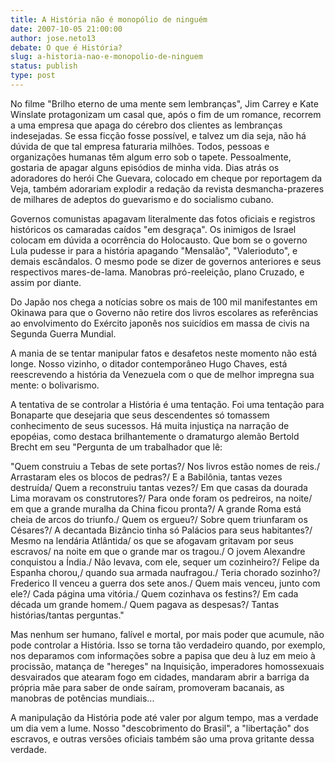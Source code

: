 ```yaml
---
title: A História não é monopólio de ninguém
date: 2007-10-05 21:00:00
author: jose.neto13
debate: O que é História?
slug: a-historia-nao-e-monopolio-de-ninguem
status: publish 
type: post
---
```


No filme "Brilho eterno de uma mente sem lembranças", Jim Carrey e Kate Winslate protagonizam um casal que, após o fim de um romance, recorrem a uma empresa que apaga do cérebro dos clientes as lembranças indesejadas. Se essa ficção fosse possível, e talvez um dia seja, não há dúvida de que tal empresa faturaria milhões. Todos, pessoas e organizações humanas têm algum erro sob o tapete. Pessoalmente, gostaria de apagar alguns episódios de minha vida. Dias atrás os adoradores do herói Che Guevara, colocado em cheque por reportagem da Veja, também adorariam explodir a redação da revista desmancha-prazeres de milhares de adeptos do guevarismo e do socialismo cubano.   

Governos comunistas apagavam literalmente das fotos oficiais e registros históricos os camaradas caídos "em desgraça". Os inimigos de Israel colocam em dúvida a ocorrência do Holocausto. Que bom se o governo Lula pudesse ir para a história apagando "Mensalão", "Valerioduto", e demais escândalos. O mesmo pode se dizer de governos anteriores e seus respectivos mares-de-lama. Manobras pró-reeleição, plano Cruzado, e assim por diante.  

Do Japão nos chega a notícias sobre os mais de 100 mil manifestantes em Okinawa para que o Governo não retire dos livros escolares as referências ao envolvimento do Exército japonês nos suicídios em massa de civis na Segunda Guerra Mundial.  

A mania de se tentar manipular fatos e desafetos neste momento não está longe. Nosso vizinho, o ditador contemporâneo Hugo Chaves, está reescrevendo a história da Venezuela com o que de melhor impregna sua mente: o bolivarismo.  

A tentativa de se controlar a História é uma tentação. Foi uma tentação para Bonaparte que desejaria que seus descendentes só tomassem conhecimento de seus sucessos. Há muita injustiça na narração de epopéias, como destaca brilhantemente o dramaturgo alemão Bertold Brecht em seu "Pergunta de um trabalhador que lê:   

"Quem construiu a Tebas de sete portas?/ Nos livros estão nomes de reis./ Arrastaram eles os blocos de pedras?/ E a Babilônia, tantas vezes destruída/ Quem a reconstruiu tantas vezes?/ Em que casas da dourada Lima moravam os construtores?/ Para onde foram os pedreiros, na noite/ em que a grande muralha da China ficou pronta?/ A grande Roma está cheia de arcos do triunfo./ Quem os ergueu?/ Sobre quem triunfaram os Césares?/ A decantada Bizâncio tinha só Palácios para seus habitantes?/ Mesmo na lendária Atlântida/ os que se afogavam gritavam por seus escravos/ na noite em que o grande mar os tragou./ O jovem Alexandre conquistou a Índia./ Não levava, com ele, sequer um cozinheiro?/ Felipe da Espanha chorou,/ quando sua armada naufragou./ Teria chorado sozinho?/ Frederico II venceu a guerra dos sete anos./ Quem mais venceu, junto com ele?/ Cada página uma vitória./ Quem cozinhava os festins?/ Em cada década um grande homem./ Quem pagava as despesas?/ Tantas histórias/tantas perguntas."  

Mas nenhum ser humano, falível e mortal, por mais poder que acumule, não pode controlar a História. Isso se torna tão verdadeiro quando, por exemplo, nos deparamos com informações sobre a papisa que deu à luz em meio à procissão, matança de "hereges" na Inquisição, imperadores homossexuais desvairados que atearam fogo em cidades, mandaram abrir a barriga da própria mãe para saber de onde saíram, promoveram bacanais, as manobras de potências mundiais...  

A manipulação da História pode até valer por algum tempo, mas a verdade um dia vem a lume. Nosso "descobrimento do Brasil", a "libertação" dos escravos, e outras versões oficiais também são uma prova gritante dessa verdade.
